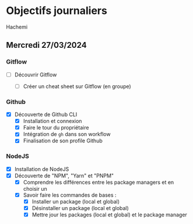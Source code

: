 # Objectifs journaliers

Hachemi

## Mercredi 27/03/2024

### Gitflow

- [ ] Découvrir Gitflow
  - [ ] Créer un cheat sheet sur Gitflow (en groupe)


### Github

- [x] Découverte de Github CLI
  - [x] Installation et connexion
  - [x] Faire le tour du propriétaire
  - [x] Intégration de `gh` dans son workflow
  - [x] Finalisation de son profile Github

### NodeJS

- [x] Installation de NodeJS
- [x] Découverte de "NPM", "Yarn" et "PNPM"
  - [x] Comprendre les différences entre les package managers et en choisir un
  - [x] Savoir faire les commandes de bases :
    - [x] Installer un package (local et global)
    - [x] Désinstaller un package (local et global)
    - [x] Mettre jour les packages (local et global) et le package manager
